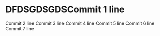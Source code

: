 # DFDSGDSGDSCommit 1 line
Commit 2 line
Commit 3 line
Commit 4 line
Commit 5 line
Commit 6 line
Commit 7 line
